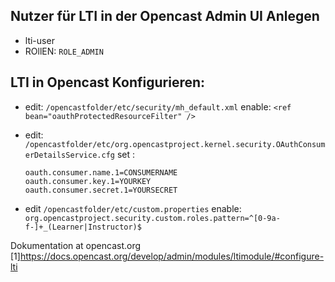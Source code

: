 Nutzer für LTI in der Opencast Admin UI Anlegen
-----------------------------------------------
- lti-user 
- ROllEN: ```ROLE_ADMIN```

LTI in Opencast Konfigurieren:
------------------------------

- edit: ```/opencastfolder/etc/security/mh_default.xml```
  enable:
  ```<ref bean="oauthProtectedResourceFilter" />```

- edit: ```/opencastfolder/etc/org.opencastproject.kernel.security.OAuthConsumerDetailsService.cfg```
  set :
  ```
  oauth.consumer.name.1=CONSUMERNAME
  oauth.consumer.key.1=YOURKEY
  oauth.consumer.secret.1=YOURSECRET
  ```

- edit ```/opencastfolder/etc/custom.properties```
  enable:
  ```org.opencastproject.security.custom.roles.pattern=^[0-9a-f-]+_(Learner|Instructor)$```


Dokumentation at opencast.org
[1]https://docs.opencast.org/develop/admin/modules/ltimodule/#configure-lti
